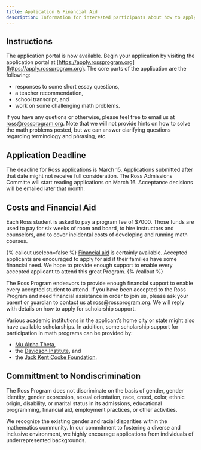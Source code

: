 ```yaml
---
title: Application & Financial Aid
description: Information for interested participants about how to apply and financial aid for the Ross Mathematics Program
---
```


## Instructions

The application portal is now available. Begin your application by visiting the application portal at [https://apply.rossprogram.org](https://apply.rossprogram.org). The core parts of the application are the following:

- responses to some short essay questions,
- a teacher recommendation,
- school transcript, and
- work on some challenging math problems.

If you have any quetions or otherwise, please feel free to email us at [ross@rossprogram.org](mailto:ross@rossprogram.org). Note that we will not provide hints on how to solve the math problems posted, but we can answer clarifying questions regarding terminology and phrasing, etc.

## Application Deadline

The deadline for Ross applications is March 15. Applications submitted after that date might not receive full consideration. The Ross Admissions Committe will start reading applications on March 16. Acceptance decisions will be emailed later that month.

## Costs and Financial Aid

Each Ross student is asked to pay a program fee of $7000. Those funds are used to pay for six weeks of room and board, to hire instructors and counselors, and to cover incidental costs of developing and running math courses.

{% callout useIcon=false %}
[Financial aid](/participants/faq/#are-scholarships-available) is certainly available. Accepted applicants are encouraged to apply for aid if their families have some financial need. We hope to provide enough support to enable every accepted applicant to attend this great Program.
{% /callout %}

The Ross Program endeavors to provide enough financial support to enable every accepted student to attend. If you have been accepted to the Ross Program and need financial assistance in order to join us, please ask your parent or guardian to contact us at [ross@rossprogram.org](mailto:ross@rossprogram.org). We will reply with details on how to apply for scholarship support.

Various academic institutions in the applicant’s home city or state might also have available scholarships. In addition, some scholarship support for participation in math programs can be provided by:

- [Mu Alpha Theta](https://mualphatheta.org/summer-grants),
- the [Davidson Institute](https://davidsongifted.org), and
- the [Jack Kent Cooke Foundation](https://jkcf.org).

## Committment to Nondiscrimination

The Ross Program does not discriminate on the basis of gender, gender identity, gender expression, sexual orientation, race, creed, color, ethnic origin, disability, or marital status in its admissions, educational programming, financial aid, employment practices, or other activities.

We recognize the existing gender and racial disparities within the mathematics community. In our commitment to fostering a diverse and inclusive environment, we highly encourage applications from individuals of underrepresented backgrounds.